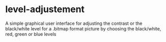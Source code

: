 # level-adjustement
A simple graphical user interface for adjusting the contrast or the black/white level for a .bitmap format picture by choosing the black/white, red, green or blue levels
